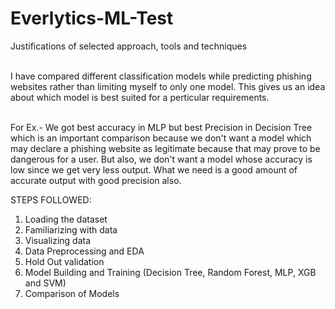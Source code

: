 # Everlytics-ML-Test
Justifications of selected approach, tools and techniques

<br>I have compared different classification models while predicting phishing websites rather than limiting myself to only one model. This gives us an idea about which model is best suited for a perticular requirements.

<br>For Ex.- We got best accuracy in MLP but best Precision in Decision Tree which is an important comparison because we don't want a model which may declare a phishing website as legitimate because that may prove to be dangerous for a user. But also, we don't want a model whose accuracy is low since we get very less output. What we need is a good amount of accurate output with good precision also.

STEPS FOLLOWED:
1. Loading the dataset
2. Familiarizing with data
3. Visualizing data
4. Data Preprocessing and EDA
5. Hold Out validation
6. Model Building and Training (Decision Tree, Random Forest, MLP, XGB and SVM)
7. Comparison of Models
